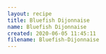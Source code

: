 ```yaml
---
layout: recipe
title: Bluefish Dijonnaise
name: Bluefish Dijonnaise
created: 2020-06-05 11:45:11
filename: Bluefish-Dijonnaise
---
```

